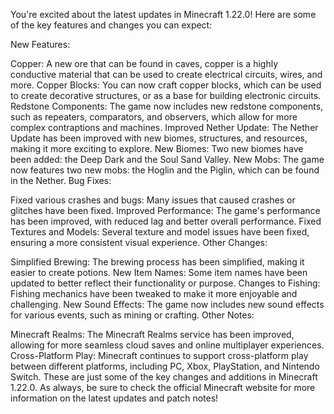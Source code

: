 You're excited about the latest updates in Minecraft 1.22.0! Here are some of the key features and changes you can expect:

New Features:

Copper: A new ore that can be found in caves, copper is a highly conductive material that can be used to create electrical circuits, wires, and more.
Copper Blocks: You can now craft copper blocks, which can be used to create decorative structures, or as a base for building electronic circuits.
Redstone Components: The game now includes new redstone components, such as repeaters, comparators, and observers, which allow for more complex contraptions and machines.
Improved Nether Update: The Nether Update has been improved with new biomes, structures, and resources, making it more exciting to explore.
New Biomes: Two new biomes have been added: the Deep Dark and the Soul Sand Valley.
New Mobs: The game now features two new mobs: the Hoglin and the Piglin, which can be found in the Nether.
Bug Fixes:

Fixed various crashes and bugs: Many issues that caused crashes or glitches have been fixed.
Improved Performance: The game's performance has been improved, with reduced lag and better overall performance.
Fixed Textures and Models: Several texture and model issues have been fixed, ensuring a more consistent visual experience.
Other Changes:

Simplified Brewing: The brewing process has been simplified, making it easier to create potions.
New Item Names: Some item names have been updated to better reflect their functionality or purpose.
Changes to Fishing: Fishing mechanics have been tweaked to make it more enjoyable and challenging.
New Sound Effects: The game now includes new sound effects for various events, such as mining or crafting.
Other Notes:

Minecraft Realms: The Minecraft Realms service has been improved, allowing for more seamless cloud saves and online multiplayer experiences.
Cross-Platform Play: Minecraft continues to support cross-platform play between different platforms, including PC, Xbox, PlayStation, and Nintendo Switch.
These are just some of the key changes and additions in Minecraft 1.22.0. As always, be sure to check the official Minecraft website for more information on the latest updates and patch notes!